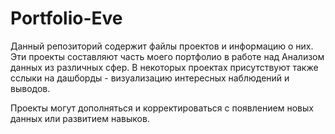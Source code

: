 # Portfolio-Eve

Данный репозиторий содержит файлы проектов и информацию о них.  
Эти проекты составляют часть моего портфолио в работе над Анализом данных из различных сфер. В некоторых проектах присутствуют также сслыки на дашборды - визуализацию интересных наблюдений и выводов.

Проекты могут дополняться и корректироваться с появлением новых данных или развитием навыков.
